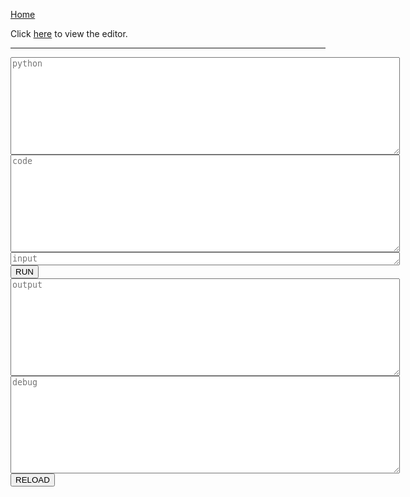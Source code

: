 [Home](https://tkellehe.github.io/nerve/)

Click [here](https://tkellehe.github.io/nerve/nerve.html) to view the editor.

---

<div>
    <textarea rows="10" cols="75" id="python" placeholder="python"></textarea>
</div>
<div>
    <textarea rows="10" cols="75" id="code" placeholder="code"></textarea>
</div>
<div>
    <textarea rows="1" cols="75" id="input" placeholder="input"></textarea>
</div>
<div>
    <button onclick="execute()">RUN</button><a id="message"></a>
</div>
<div>
    <textarea rows="10" cols="75" id="output" placeholder="output"></textarea>
</div>
<div>
    <textarea rows="10" cols="75" id="debug" placeholder="debug"></textarea>
</div>
<div>
    <button onclick="reload()">RELOAD</button>
</div>

<script src="paco.js"></script>
<script>
    <!-- ******************************************************************************** -->
    <!-- This code was pulled from TIO -->
    var authKeyURL = "/cgi-bin/static/04cc47c57f016cbe971132df49bf9125-auth";
    var baseTitle = document.title;
    var bodyWidth = document.body.clientWidth;
    var cacheURL = "/cgi-bin/static/5f222455af4449f60c97222aa04d3510-cache";
    var fieldSeparator = "\xff";
    var greeted = "65a4609a"
    var languageId;
    var languages;
    var ms = window.MSInputMethodContext !== undefined;
    var quitURL = "/cgi-bin/static/c5ba5a3ddf5ce434ee4017d5cbc9f9f2-quit";
    var rEmptyStateString = /^[^ÿ]+ÿ+$/;
    var rExtraFieldStrings = /\xfe[\x00-\xf3\xff]+/g;
    var rEscapees = /[\x00-\x09\x0b-\x1f\x7f-\x9f&<>]| $/gm;
    var rFieldString = /^[\x00-\xf3\xff]+/;
    var rNewLine = /^/gm;
    var rLineOfSpaces = /^\s+$/m;
    var rSettingString = /\xf5[\x20-\x7e]+/;
    var rSurroundingLinefeed = /^\n|\n$/;
    var rUnpairedSurrogates = /[\ud800-\udbff](?![\udc00-\udfff])|([^\ud800-\udbff]|^)[\udc00-\udfff]/;
    var rUnicodeCharacters = /[^][\udc00-\udfff]?/g;
    var rUnprintable = /[\x00-\x09\x0b-\x1f\x7f-\x9f]/;
    var rXxdLastLine = /(\w+):(.*?)\s\s.*$/;
    var runRequest;
    var runURL = "/cgi-bin/static/fb67788fd3d1ebf92e66b295525335af-run";
    var savedFocus;
    var startOfExtraFields = "\xfe";
    var startOfSettings = "\xf5";
    var touchDevice = navigator.MaxTouchPoints > 0 || window.ontouchstart !== undefined;
    var token;
    
    var nerve_py = "";
    var nerve_raw = "https://raw.githubusercontent.com/tkellehe/nerve/master/src/python/nerve.py";
    (function(){
        var client = new XMLHttpRequest();
        client.open('GET', nerve_raw);
        client.onreadystatechange = function() {
            nerve_py = client.responseText;
        }
        client.send();
    })();
    
    function $(selector, parent) {
        return (parent || document).querySelector(selector);
    }

    function $$(selector, parent) {
        return (parent || document).querySelectorAll(selector);
    }

    function iterate(iterable, monad) {
        if (!iterable)
            return;
        for (var i = 0; i < iterable.length; i++)
            monad(iterable[i]);
    }

    function deflate(byteString) {
        return pako.deflateRaw(byteStringToByteArray(byteString), {"level": 9});
    }

    function inflate(byteString) {
        return byteArrayToByteString(pako.inflateRaw(byteString));
    }
    
    function byteStringToByteArray(byteString) {
        var byteArray = new Uint8Array(byteString.length);
        for(var index = 0; index < byteString.length; index++)
            byteArray[index] = byteString.charCodeAt(index);
        byteArray.head = 0;
        return byteArray;
    }

    function textToByteString(string) {
        return unescape(encodeURIComponent(string));
    }

    function byteStringToText(byteString) {
        return decodeURIComponent(escape(byteString));
    }

    function byteArrayToByteString(byteArray) {
        var retval = "";
        iterate(byteArray, function(byte) { retval += String.fromCharCode(byte); });
        return retval;
    }

    function byteStringToBase64(byteString) {
        return btoa(byteString).replace(/\+/g, "@").replace(/=+/, "");
    }

    function base64ToByteString(base64String) {
        return atob(unescape(base64String).replace(/@|-/g, "+").replace(/_/g, "/"))
    }

    function pluralization(number, string) {
        return number + " " + string + (number == 1 ? "" : "s");
    }

    function byteStringToTextArea(byteString, textArea) {
        textArea.value = byteStringToText(byteString);
        resize(textArea);
    }

    function countBytes(string, encoding) {
        if (string === "")
            return 0;
        if (encoding == "SBCS")
            return string.match(rUnicodeCharacters).length;
        if (encoding == "UTF-8")
            return textToByteString(string).length;
        if (encoding == "nibbles")
            return Math.ceil(string.match(rUnicodeCharacters).length / 2);
        if (encoding == "xxd") {
            var fields = string.match(rXxdLastLine);
            if (!fields)
                return 0;
            return Number("0x" + fields[1]) + fields[2].match(/\S\S/g).length;
        }
    }
    
    function bufferToHex(buffer) {
        var dataView = new DataView(buffer);
        var retval = "";

        for (var i = 0; i < dataView.byteLength; i++)
            retval += (256 | dataView.getUint8(i)).toString(16).slice(-2);

        return retval;
    }

    function getRandomBits(minBits) {
        var crypto = window.crypto || window.msCrypto;
        return bufferToHex(crypto.getRandomValues(new Uint8Array(minBits + 7 >> 3)).buffer);
    }

    <!-- ******************************************************************************** -->
    
    function runRequestOnReadyState() {
        if (runRequest.readyState != XMLHttpRequest.DONE)
            return;

        var response = byteArrayToByteString(new Uint8Array(runRequest.response));
        var statusCode = runRequest.status;
        var statusText = runRequest.statusText;

        runRequest = undefined;

        if (statusCode == 204) {
            execute();
            $("#output").placeholder += " Cache miss. Running code...";
            $("#message").innerHTML = "cache miss...";
            return;
        }

        if (statusCode >= 400) {
            console.log("Error " + statusCode, statusCode < 500 ? response || statusText : statusText);
            $("#message").innerHTML = "server error...";
            return;
        }

        try {
            var rawOutput = inflate(response.slice(10));
        } catch(error) {
            console.log("Error", "The server's response could not be decoded.");
            $("#message").innerHTML = "The server's response could not be decoded.";
            return;
        }

        try {
            response = byteStringToText(rawOutput);
        } catch(error) {
            response = rawOutput;
        }

        if (response.length < 32) {
            console.log("Error", "Could not establish or maintain a connection with the server.");
            $("#message").innerHTML = "Could not establish or maintain a connection with the server.";
        }

        $("#message").innerHTML = "processing...";
        var results = response.substr(16).split(response.substr(0, 16));
        var warnings = results.pop().split("\n");
        $("#output").value = results[0]
        $("#debug").value = results[1]
        $("#message").innerHTML = "done";
    }
    
    function execute() {
        if (runRequest) {
            var quitRequest = new XMLHttpRequest;
            quitRequest.open("GET", "https://tio.run/" + quitURL + "/" + token);
            quitRequest.send();
            return;
        }
        $("#message").innerHTML = "running...";
        token = getRandomBits(128);
        runRequest = new XMLHttpRequest;
        runRequest.open("POST", "https://tio.run/" + runURL + "/" + token, true);
        runRequest.responseType = "arraybuffer";
        runRequest.onreadystatechange = runRequestOnReadyState;
        runRequest.send(deflate(stateToByteString()));
    }
    
    characters = {};
    characters.correct = function(s) { return s[s.length-1] };
    (function() {
    let chars = '\u00b0\u00b9\u00b2\u00b3\u2074\u2075\u2076\u2077\u2078\u2079\u00b6\u00d7\u00f7\u207a\u207b\u207c\u2260\u2264\u2265\u2261\u2248\u207d\u207e\u221e\u00bf\u00a1\u203c\u2026\u20ac\u00a2\u00a3\u00a5\u00a4\u0021\u0022\u0023\u0024\u0025\u0026\u0027\u0028\u0029\u002a\u002b\u002c\u002d\u002e\u002f\u0030\u0031\u0032\u0033\u0034\u0035\u0036\u0037\u0038\u0039\u003a\u003b\u003c\u003d\u003e\u003f\u0040\u0041\u0042\u0043\u0044\u0045\u0046\u0047\u0048\u0049\u004a\u004b\u004c\u004d\u004e\u004f\u0050\u0051\u0052\u0053\u0054\u0055\u0056\u0057\u0058\u0059\u005a\u005b\u005c\u005d\u005e\u005f\u0060\u0061\u0062\u0063\u0064\u0065\u0066\u0067\u0068\u0069\u006a\u006b\u006c\u006d\u006e\u006f\u0070\u0071\u0072\u0073\u0074\u0075\u0076\u0077\u0078\u0079\u007a\u007b\u007c\u007d\u007e\u1ea0\u1e04\u1e0c\u1eb8\u1e24\u1eca\u1e32\u1e36\u1e42\u1e46\u1ecc\u1e5a\u1e62\u1e6c\u1ee4\u1e7e\u1e88\u1ef4\u1e92\u1ea1\u1e05\u1e0d\u1eb9\u1e25\u1ecb\u1e33\u1e37\u1e43\u1e47\u1ecd\u1e5b\u1e63\u1e6d\u1ee5\u1e7f\u1e89\u1ef5\u1e93\u0226\u1e02\u010a\u1e0a\u0116\u1e1e\u0120\u1e22\u0130\u013f\u1e40\u1e44\u022e\u1e56\u1e58\u1e60\u1e6a\u1e86\u1e8a\u1e8e\u017b\u0227\u1e03\u010b\u1e0b\u0117\u1e1f\u0121\u1e23\u0140\u1e41\u1e45\u022f\u1e57\u1e59\u1e61\u1e6b\u1e87\u1e8b\u1e8f\u017c\u0181\u0187\u018a\u0191\u0193\u0198\u019d\u01a4\u01ac\u01b2\u0224\u0253\u0188\u0257\u0192\u0260\u0199\u0272\u01a5\u01ad\u028b\u0225\u00ab\u00bb\u2018\u2019\u201c\u201d\u0266\u0271\u02a0\u027c\u0282\u00a6\u00a9\u00ae\u00c6\u00c7\u00d1\u00d8\u00de\u00e6\u00e7\u00f1\u00f8\u00fe\u0131\u0237\u0020\u000a'


    let char_to_int = {};
    (function(){for(let i = chars.length; i--;) char_to_int[characters.correct(chars.charAt(i))] = i })();

    characters.int_to_char = function(i) { return chars.charAt(i); };
    characters.char_to_int = function(c) { return char_to_int[c]; };
    })()
    function get_nerve_py() {
        return "FORCE_MAIN = True\n" + nerve_py + "\n" + $("#python").value;
    }
    function pad(n, width, z) {
      return n.length >= width ? n : new Array(width - n.length + 1).join('0') + n;
    }
    function get_nerve_code() {
        let code = $("#code").value;
        let result = "";
        for(let i = 0; i < code.length; ++i) {
            result += "\\x" + pad(characters.char_to_int(code[i]).toString(16), 2);
        }
        return result;
    }
    function stateToByteString() {
        let nvpy = textToByteString(get_nerve_py())
        let nvc = textToByteString(get_nerve_code())
        return "Vlang\0"+"1\0"+"python3\0"+"VTIO_OPTIONS\0"+"0\0"+"F.code.tio\0" + nvpy.length + "\0" + nvpy + "F.input.tio\0"+nvc.length+"\0"+nvc+"Vargs\0"+"2\0"+"-i\0"+textToByteString($("#input").value)+"\0"+"R"
    }
    function reload() { window.location.reload(true) }
</script>
